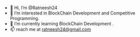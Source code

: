 - 👋 Hi, I’m @Ratneesh24
- 👀 I’m interested in BlockChain Development and Competitive Programming.
- 🌱 I’m currently learning BlockChain Development .
- 📫 reach me at ratneesh24@gmail.com

<!---
Ratneesh24/Ratneesh24 is a ✨ special ✨ repository because its `README.md` (this file) appears on your GitHub profile.
You can click the Preview link to take a look at your changes.
--->
